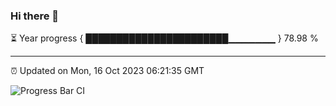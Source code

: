 ### Hi there 👋

⏳ Year progress { ███████████████████████▁▁▁▁▁▁▁ } 78.98 %

---

⏰ Updated on Mon, 16 Oct 2023 06:21:35 GMT

![Progress Bar CI](https://github.com/liununu/liununu/workflows/Progress%20Bar%20CI/badge.svg)
